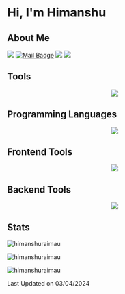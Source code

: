 # Hi, I'm Himanshu



## About Me

[![](https://visitor-badge.laobi.icu/badge?page_id=himanshuraimau.himanshuraimau)](https://visitor-badge.laobi.icu/badge?page_id=himanshuraimau.himanshuraimau)
[![Mail Badge](https://img.shields.io/badge/-gmail-c14438?style=flat&logo=Gmail&logoColor=white&link=mailto:eryajf@163.com)](mailto:himanshuraimau9@gmail.com)
![](https://img.shields.io/github/stars/himanshuraimau?color=fefb7b&logo=Undertale)
[![](https://img.shields.io/github/followers/himanshuraimau?color=27da6b&logo=Handshake)](https://github.com/himanshuraimau?tab=followers)

## Tools
 <p  align="center">
  <a href="https://skillicons.dev">
    <img src="https://skillicons.dev/icons?i=git,github,vscode,postman,vim" />
  </a>
</p>

## Programming Languages
<p align="center">
  <a href="https://skillicons.dev">
    <img src="https://skillicons.dev/icons?i=c,cpp,python,js,ts" />
  </a>
</p>

## Frontend Tools
<p align="center">
  <a href="https://skillicons.dev">
    <img src="https://skillicons.dev/icons?i=html,css,js,react,ts" />
  </a>
</p>

## Backend Tools
<p align="center">
  <a href="https://skillicons.dev">
    <img src="https://skillicons.dev/icons?i=nodejs,mongodb,npm,bash" />
  </a>
</p>


## Stats

<p><img src="https://github-readme-stats.vercel.app/api?username=himanshuraimau&theme=material-palenight&hide_border=false&include_all_commits=false&count_private=false" alt="himanshuraimau" /></p>
<p><img src="https://github-readme-streak-stats.herokuapp.com/?user=himanshuraimau&theme=material-palenight&hide_border=false" alt="himanshuraimau" /></p>
<p><img src="https://github-readme-stats.vercel.app/api/top-langs/?username=himanshuraimau&theme=material-palenight&hide_border=false&include_all_commits=false&count_private=false&layout=compact" alt="himanshuraimau" /></p>







 Last Updated on 03/04/2024
<!--END_SECTION:waka-->

<!--
**himanshuraimau/himanshuraimau** is a ✨ _special_ ✨ repository because its `README.md` (this file) appears on your GitHub profile.

Here are some ideas to get you started:

- 🔭 I’m currently working on ...
- 🌱 I’m currently learning ...
- 👯 I’m looking to collaborate on ...
- 🤔 I’m looking for help with ...
- 💬 Ask me about ...
- 📫 How to reach me: ...
- 😄 Pronouns: ...
- ⚡ Fun fact: ...
-->
